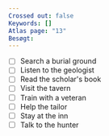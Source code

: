 ```yaml
---
Crossed out: false
Keywords: []
Atlas page: "13"
Besøgt:
---
```

- [ ] Search a burial ground
- [ ] Listen to the geologist
- [ ] Read the scholar's book
- [ ] Visit the tavern
- [ ] Train with a veteran
- [ ] Help the tailor
- [ ] Stay at the inn
- [ ] Talk to the hunter